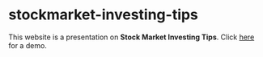 # stockmarket-investing-tips

This website is a presentation on **Stock Market Investing Tips**. Click [here](https://codepen.io/shashiirk/full/eYZpQJv) for a demo.

